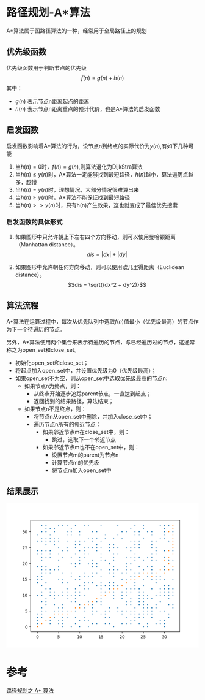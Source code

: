 # 路径规划-A*算法
A*算法属于图路径算法的一种，经常用于全局路径上的规划

## 优先级函数
优先级函数用于判断节点的优先级\
$$f(n) = g(n) + h(n)$$
其中：
- $`g(n)`$ 表示节点n距离起点的距离
- $`h(n)`$ 表示节点n距离重点的预计代价，也是A*算法的启发函数

## 启发函数
启发函数影响着A*算法的行为，设节点n到终点的实际代价为$`y(n)`$,有如下几种可能
1. 当$`h(n)=0`$时，$`f(n) = g(n)`$,则算法退化为DijkStra算法
2. 当$`h(n) \leq y(n)`$时，A*算法一定能够找到最短路径，$`h(n)`$越小，算法遍历点越多，越慢
3. 当$`h(n)=y(n)`$时，理想情况，大部分情况很难算出来
4. 当$`h(n) \ge y(n)`$时，A*算法不能保证找到最短路径
5. 当$`h(n)>>y(n)`$时，只有h(n)产生效果，这也就变成了最佳优先搜索

### 启发函数的具体形式
1. 如果图形中只允许朝上下左右四个方向移动，则可以使用曼哈顿距离（Manhattan distance）。\
$$dis = |dx| + |dy|$$

2. 如果图形中允许朝任何方向移动，则可以使用欧几里得距离（Euclidean distance）。\
$$dis = \sqrt{(dx^2 + dy^2)}$$

## 算法流程

A*算法在运算过程中，每次从优先队列中选取$`f(n)`$值最小（优先级最高）的节点作为下一个待遍历的节点。

另外，A*算法使用两个集合来表示待遍历的节点，与已经遍历过的节点，这通常称之为open_set和close_set。


* 初始化open_set和close_set；
* 将起点加入open_set中，并设置优先级为0（优先级最高）；
* 如果open_set不为空，则从open_set中选取优先级最高的节点n:
    * 如果节点n为终点，则：
        * 从终点开始逐步追踪parent节点，一直达到起点；
        * 返回找到的结果路径，算法结束；
    * 如果节点n不是终点，则：
        * 将节点n从open_set中删除，并加入close_set中；
        * 遍历节点n所有的邻近节点：
            * 如果邻近节点m在close_set中，则：
                * 跳过，选取下一个邻近节点
            * 如果邻近节点m也不在open_set中，则：
                * 设置节点m的parent为节点n
                * 计算节点m的优先级
                * 将节点m加入open_set中

## 结果展示
![效果展示](/assert/show.png)

# 参考
[路径规划之 A* 算法](https://zhuanlan.zhihu.com/p/54510444)